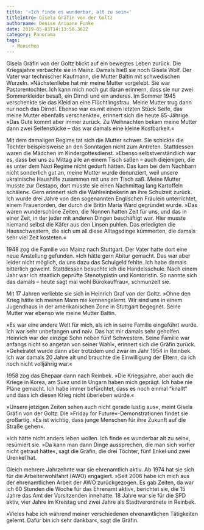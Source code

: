 ```yaml
---
title: '»Ich finde es wunderbar, alt zu sein«'
titleintro: Gisela Gräfin von der Goltz
authorname: Denise Ariaane Funke
date: 2019-05-03T14:13:58.362Z
category: Panorama
tags:
  - Menschen
---
```

Gisela Gräfin von der Goltz blickt auf ein bewegtes Leben zurück. Die Kriegsjahre verbachte sie in Mainz. Damals hieß sie noch Gisela Wolf. Der Vater war technischer Kaufmann, die Mutter Baltin mit schwedischen Wurzeln. »Nächstenliebe hat mir meine Mutter vorgelebt. Sie war Pastorentochter. Ich kann mich noch gut daran erinnern, dass sie nur zwei Sommerkleider besaß, ein Dirndl und ein anderes. Im Sommer 1945 verschenkte sie das Kleid an eine Flüchtlingsfrau. Meine Mutter trug dann nur noch das Dirndl. Ebenso war es mit einem letzten Stück Seife, das meine Mutter ebenfalls verschenkte«, erinnert sich die heute 85-Jährige. »Das Gute kommt aber immer zurück. Zu Weihnachten bekam meine Mutter dann zwei Seifenstücke – das war damals eine kleine Kostbarkeit.«

Mit dem damaligen Regime tat sich die Mutter schwer. Sie schickte die Töchter beispielsweise an den Sonntagen nicht zum Antreten. Stattdessen waren die Mädchen im Kindergottesdienst. »Ebenso selbstverständlich war es, dass bei uns zu Mittag alle an einem Tisch saßen – auch diejenigen, die es unter dem Nazi Regime nicht gedurft hätten. Das kam bei dem Nachbarn nicht sonderlich gut an, meine Mutter wurde denunziert, weil unsere ukrainische Haushilfe zusammen mit uns am Tisch saß. Meine Mutter musste zur Gestapo, dort musste sie einen Nachmittag lang Kartoffeln schälen«. Gern erinnert sich die Wahlreinbekerin an ihre Schulzeit zurück. Ich wurde drei Jahre von den sogenannten Englischen Fräulein unterrichtet, einem Frauenorden, der durch die Britin Maria Ward gegründet wurde. »Das waren wunderschöne Zeiten, die Nonnen hatten Zeit für uns, und das in einer Zeit, in der jeder mit anderen Dingen beschäftigt war. Hier musste niemand selbst die Käfer aus den Linsen puhlen. Das erledigten die Hausschwestern, die sich um all diese Alltagsdinge kümmerten, die damals sehr viel Zeit kosteten.« 

1948 zog die Familie von Mainz nach Stuttgart. Der Vater hatte dort eine neue Anstellung gefunden. »Ich hätte gern Abitur gemacht. Das war aber leider nicht möglich, da uns dazu das Schulgeld fehlte. Ich habe damals bitterlich geweint. Stattdessen besuchte ich die Handelsschule. Nach einem Jahr war ich staatlich geprüfte Stenotypistin und Kontoristin. So nannte sich das damals – heute sagt mal wohl Bürokauffrau«, schmunzelt sie. 

Mit 17 Jahren verliebte sie sich in Heinrich Graf von der Goltz. »Ohne den Krieg hätte ich meinen Mann nie kennengelernt. Wir sind uns in einem Jugendhaus in der amerikanischen Zone in Stuttgart begegnet. Seine Mutter war ebenso wie meine Mutter Baltin.

»Es war eine andere Welt für mich, als ich in seine Familie eingeführt wurde. Ich war sehr unbefangen und naiv. Das hat mir damals sehr geholfen. Heinrich war der einzige Sohn neben fünf Schwestern. Seine Familie war anfangs nicht so angetan von seiner Wahl«, erinnert sich die Gräfin zurück. »Geheiratet wurde dann aber trotzdem und zwar im Jahr 1954 in Reinbek. Ich war damals 20 Jahre alt und brauchte die Einwilligung der Eltern, da ich noch nicht volljährig war.« 

1958 zog das Ehepaar dann nach Reinbek. »Die Kriegsjahre, aber auch die Kriege in Korea, am Suez und in Ungarn haben mich geprägt. Ich habe nie Pläne gemacht. Ich habe immer befürchtet, dass es noch einmal “knallt“ und dass ich diesen Krieg nicht überleben würde.« 

»Unsere jetzigen Zeiten sehen auch nicht gerade lustig aus«, meint Gisela Gräfin von der Goltz. Die »Friday for Future«-Demonstrationen findet sie großartig. »Es ist wichtig, dass junge Menschen für ihre Zukunft auf die Straße gehen«.

»Ich hätte nicht anders leben wollen. Ich finde es wunderbar alt zu sein«, resümiert sie. »Da kann man dann Dinge aussprechen, die man sich vorher nicht getraut hätte«, sagt die Gräfin, die drei Töchter, fünf Enkel und zwei Urenkel hat.

Gleich mehrere Jahrzehnte war sie ehrenamtlich aktiv. Ab 1974 hat sie sich für die Arbeiterwohlfahrt (AWO) engagiert. »Seit 2006 habe ich mich aus der ehrenamtlichen Arbeit der AWO zurückgezogen. Es gab Zeiten, da war ich 60 Stunden die Woche für das Ehrenamt aktiv«, berichtet sie, die 15 Jahre das Amt der Vorsitzenden innehatte. 18 Jahre war sie für die SPD aktiv, vier Jahre im Kreistag und zwei Jahre als Stadtverordnete in Reinbek.

»Vieles habe ich während meiner verschiedenen ehrenamtlichen Tätigkeiten gelernt. Dafür bin ich sehr dankbar«, sagt die Gräfin.
